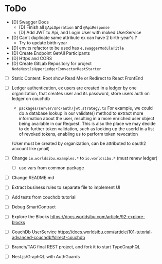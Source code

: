 # ToDo

- [D] Swagger Docs
  - [D] Finish all `@ApiOperation` and `@ApiResponse`
  - [D] Add JWT to Api, and Login User with moked UserService
- [D] Can't duplicate same attribute ex can have 2 birth-year's ?
  - Try to update birth-year
- [D] env.ts refactor to be used has `e.swaggerModuleTitle`
- [D] Create Endpoint GetAll Participants
- [D] Https and CORS
- [D] Create GitLab Repository for project `NodeNestJsHyperLedgerConvectorRestStarter`
- [ ] Static Content: Root show Read Me or Redirect to React FrontEnd

- [ ] Ledger authentication, ex users are created in a ledger by one organization, that creates user and its password, store users auth on ledger on couchdb
  - `packages/server/src/auth/jwt.strategy.ts` For example, we could do a database lookup in our validate() method to extract more information about the user, resulting in a more enriched user object being available in our Request. This is also the place we may decide to do further token validation, such as looking up the userId in a list of revoked tokens, enabling us to perform token revocation
  
  (User must be created by organization, can be attributed to oauth2 account like gmail)

- [ ] Change `io.worldsibu.examples.*` to `io.worldsibu.*` (must renew ledger)
  - [ ] use vars from common package
- [ ] Change README.md
- [ ] Extract business rules to separate file to implement UI
- [ ] Add tests from couchdb tutorial
- [ ] Debug SmartContract
- [ ] Explore the Blocks <https://docs.worldsibu.com/article/92-explore-blocks>
- [ ] CouchDb UserService <https://docs.worldsibu.com/article/101-tutorial-advanced-couchdb#direct-couchdb>
- [ ] Branch/TAG final REST project, and fork it to start TypeGraphQL
- [ ] Nest.js/GraphQL with AuthGuards
